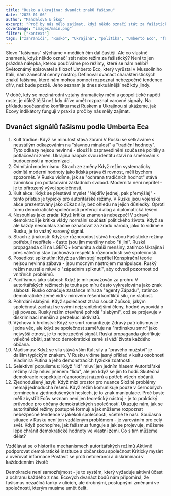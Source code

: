 ```yaml
---
title: "Rusko a Ukrajina: dvanáct znaků fašismu"
date: "2025-01-06"
author: "Mahdalová & Škop"
excerpt: "Proč by nás mělo zajímat, když někdo označí stát za fašistický? Podívejte se na 12 varovných signálů"
coverImage: "images/main.png"
filter: ["kontext"]
tags: ["zahraničí", "Rusko", "Ukrajina", "politika", "Umberto Eco", "fašismus", "demokracie"]
---
```


Slovo "fašismus" slýcháme v médiích čím dál častěji. Ale co vlastně znamená, když někdo označí stát nebo režim za fašistický? Není to jen prázdná nálepka, kterou používáme pro režimy, které se nám nelíbí?
Světoznámý spisovatel a filozof Umberto Eco, který vyrůstal v Mussoliniho Itálii, nám zanechal cenný nástroj. Definoval dvanáct charakteristických znaků fašismu, které nám mohou pomoci rozpoznat nebezpečné tendence dřív, než bude pozdě. Jeho seznam je dnes aktuálnější než kdy jindy.

V době, kdy se mezinárodní vztahy dramaticky mění a geopolitické napětí roste, je důležitější než kdy dříve umět rozpoznat varovné signály. Na příkladu současného konfliktu mezi Ruskem a Ukrajinou si ukážeme, jak Ecovy indikátory fungují v praxi a proč by nás měly zajímat.

## Dvanáct signálů fašismu podle Umberta Eca

1. Kult tradice: Když se minulost stává zbraní
V Rusku se setkáváme s neustálým odkazováním na "slavnou minulost" a "tradiční hodnoty". Tyto odkazy nejsou nevinné - slouží k ospravedlnění současné politiky a potlačování změn. Ukrajina naopak svou identitu staví na směřování k budoucnosti a modernizaci.
3. Odmítání modernismu: Strach ze změny
Když režim systematicky odmítá moderní hodnoty jako lidská práva či rovnost, měli bychom zpozornět. V Rusku vidíme, jak se "ochrana tradičních hodnot" stává záminkou pro potlačování základních svobod. Modernita není nepřítel - je to přirozený vývoj společnosti.
4. Kult akce: Když se přestává myslet
"Nejdřív jednej, pak přemýšlej" - tento přístup je typický pro autoritářské režimy. V Rusku jsou vojenské akce prezentovány jako důkaz síly, bez ohledu na jejich důsledky. Oproti tomu demokratické společnosti preferují dialog a diplomatická řešení.
5. Nesouhlas jako zrada: Když kritika znamená nebezpečí
V zdravé demokracii je kritika vlády normální součástí politického života. Když se ale každý nesouhlas začne označovat za zradu národa, jako to vidíme v Rusku, je to vážný varovný signál.
6. Strach z jinakosti: Když se různorodost stává hrozbou
Fašistické režimy potřebují nepřítele - často jsou jím menšiny nebo "ti jiní". Ruská propaganda cílí na LGBTQ+ komunitu a další menšiny, zatímco Ukrajina i přes válečný stav zachovává respekt k různorodosti své společnosti.
7. Posedlost spiknutím: Když za vším stojí nepřítel
Konspirační teorie nejsou nevinná zábava - jsou mocným nástrojem manipulace. Ruský režim neustále mluví o "západním spiknutí", aby odvedl pozornost od vnitřních problémů.
8. Pacifismus jako slabost: Když je mír považován za prohru
V autoritářských režimech je touha po míru často vykreslována jako znak slabosti. Rusko označuje zastánce míru za "agenty Západu", zatímco demokratické země vidí v mírovém řešení konfliktů sílu, ne slabost.
9. Pohrdání slabými: Když společnost ztrácí soucit
Způsob, jakým společnost zachází se svými nejzranitelnějšími členy, hodně vypovídá o její povaze. Ruský režim otevřeně pohrdá "slabými", což se projevuje v diskriminaci menšin a perzekuci aktivistů.
10. Výchova k hrdinství: Když se smrt romantizuje
Zdravý patriotismus je jedna věc, ale když se společnost zaměřuje na "hrdinskou smrt" jako nejvyšší ctnost, je to nebezpečný signál. Ruská propaganda glorifikuje válečné oběti, zatímco demokratické země si váží života každého občana.
11. Mačismus: Když se síla stává vším
Kult síly a "pravého mužství" je dalším typickým znakem. V Rusku vidíme jasný příklad v kultu osobnosti Vladimira Putina a jeho demonstracích fyzické zdatnosti.
12. Selektivní populismus: Když "lid" mluví jen jedním hlasem
Autoritářské režimy rády mluví jménem "lidu", ale jen když se jim to hodí. Skutečná demokracie respektuje různorodost názorů a potřeb všech občanů.
13. Zjednodušený jazyk: Když mizí prostor pro nuance
Složité problémy nemají jednoduchá řešení. Když režim komunikuje pouze v černobílých termínech a zjednodušených heslech, je to znak manipulace.
Proč byste měli zbystřit
Ecův seznam není jen teoretický nástroj - je to praktický průvodce pro občany demokratických společností. Ukazuje nám, jak se autoritářské režimy postupně formují a jak můžeme rozpoznat nebezpečné tendence v jakékoli společnosti, včetně té naší.
Současná situace v Rusku není jen vzdáleným problémem - je varováním pro celý svět. Když pochopíme, jak fašismus funguje a jak se projevuje, můžeme lépe chránit demokratické hodnoty ve vlastní zemi.
Co s tím můžeme dělat?

Vzdělávat se o historii a mechanismech autoritářských režimů
Aktivně podporovat demokratické instituce a občanskou společnost
Kriticky myslet a ověřovat informace
Postavit se proti netoleranci a diskriminaci v každodenním životě

Demokracie není samozřejmost - je to systém, který vyžaduje aktivní účast a ochranu každého z nás. Ecových dvanáct bodů nám připomíná, že fašismus nezačíná tanky v ulicích, ale drobnými, postupnými změnami ve společnosti, kterým musíme umět čelit.
